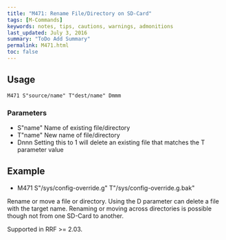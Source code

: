 ```yaml
---
title: "M471: Rename File/Directory on SD-Card" 
tags: [M-Commands]
keywords: notes, tips, cautions, warnings, admonitions
last_updated: July 3, 2016
summary: "ToDo Add Summary"
permalink: M471.html
toc: false
---
```



## Usage ##
```
M471 S"source/name" T"dest/name" Dmmm
```

### Parameters ###

+ S"name" Name of existing file/directory
+ T"name" New name of file/directory
+ Dnnn Setting this to 1 will delete an existing file that matches the T parameter value


## Example ##

+ M471 S"/sys/config-override.g" T"/sys/config-override.g.bak"

Rename or move a file or directory. Using the D parameter can delete a file with the target name. Renaming or moving across directories is possible though not from one SD-Card to another.

Supported in RRF >= 2.03.
